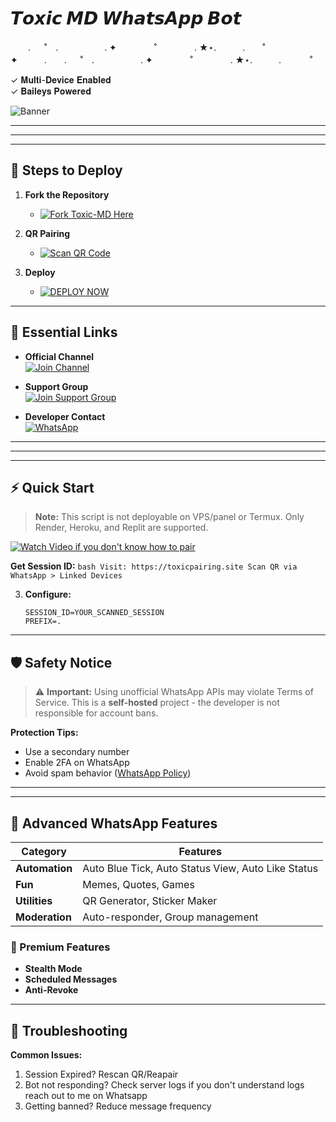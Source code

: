 #  𝙏𝙤𝙭𝙞𝙘 𝙈𝘿 𝙒𝙝𝙖𝙩𝙨𝘼𝙥𝙥 𝘽𝙤𝙩

　　. 　 ˚　.　　　　　 . ✦　　　 　˚　　　　 . ★⋆.　　　.　　˚　　　　✦　　　.　　. 　 ˚　.　　　　　 . ✦　　　 　˚　　　　 . ★⋆.　　　.   　　˚　

✓ 𝐌𝐮𝐥𝐭𝐢-𝐃𝐞𝐯𝐢𝐜𝐞 𝐄𝐧𝐚𝐛𝐥𝐞𝐝  
✓ 𝐁𝐚𝐢𝐥𝐞𝐲𝐬 𝐏𝐨𝐰𝐞𝐫𝐞𝐝 

![Banner](https://i.imgur.com/FkPuFOj.jpeg)

---

---

---
## 🚀 Steps to Deploy

1. **Fork the Repository**  
   - [![Fork Toxic-MD Here](https://img.shields.io/badge/Fork%20Toxic--MD%20Here-Click%20Here-brightgreen?style=for-the-badge&logo=git)](https://github.com/xhclintohn/Toxic-MD/fork)


2. **QR Pairing**  
   - [![Scan QR Code](https://img.shields.io/badge/Scan%20QR%20Code-Click%20Here-brightblue?style=for-the-badge&logo=qrcode)](https://toxicmd.vercel.app/)


3. **Deploy**  
   - [![DEPLOY NOW](https://img.shields.io/badge/DEPLOY%20NOW-Click%20Here-brightorange?style=for-the-badge&logo=rocket)](https://toxicmd.vercel.app/)

---


## 🔗 Essential Links  

- **Official Channel**  
  [![Join Channel](https://img.shields.io/badge/Join%20Channel-**Click%20Here**-brightgreen?style=for-the-badge&logo=whatsapp&logoColor=white)](https://whatsapp.com/channel/0029VagJlnG6xCSU2tS1Vz19)

- **Support Group**  
  [![Join Support Group](https://img.shields.io/badge/Join%20Support%20Group-**Click%20Here**-brightblue?style=for-the-badge&logo=whatsapp&logoColor=white)](https://chat.whatsapp.com/GoXKLVJgTAAC3556FXkfFI)

- **Developer Contact**  
  [![WhatsApp](https://img.shields.io/badge/Contact%20Developer-**Click%20Here**-brightgreen?logo=whatsapp&style=for-the-badge&logoColor=white)](https://api.whatsapp.com/send?phone=254735342808)

--- 


---

---

## ⚡ Quick Start

> **Note:** This script is not deployable on VPS/panel or Termux.
 Only Render, Heroku, and Replit are supported.


[![Watch Video if you don't know how to pair](https://img.shields.io/badge/-Watch%20Video%20if%20you%20don't%20know%20how%20to%20pair-red?style=for-the-badge&logo=youtube)](https://youtu.be/KE_u0JMRSsU)


**Get Session ID:**
    ```bash
    Visit: https://toxicpairing.site
    Scan QR via WhatsApp > Linked Devices
    ```


3. **Configure:**
    ```env or Vars 
    SESSION_ID=YOUR_SCANNED_SESSION
    PREFIX=.
    ```

---

## 🛡️ Safety Notice
> ⚠️ **Important:** Using unofficial WhatsApp APIs may violate Terms of Service. This is a **self-hosted** project - the developer is not responsible for account bans.

**Protection Tips:**
- Use a secondary number
- Enable 2FA on WhatsApp
- Avoid spam behavior ([WhatsApp Policy](https://www.whatsapp.com/legal))

---

---

## 🚀 Advanced WhatsApp Features  

| Category       | Features                  |  
|----------------|---------------------------|  
| **Automation** | Auto Blue Tick, Auto Status View, Auto Like Status |  
| **Fun**       | Memes, Quotes, Games      |  
| **Utilities** | QR Generator, Sticker Maker |  
| **Moderation**| Auto-responder, Group management |  

### 💎 Premium Features  
- **Stealth Mode**  
- **Scheduled Messages**  
- **Anti-Revoke**  

---


## 📌 Troubleshooting
**Common Issues:**
1. Session Expired? Rescan QR/Reapair
2. Bot not responding? Check server logs if you don't understand logs reach out to me on Whatsapp 
3. Getting banned? Reduce message frequency


